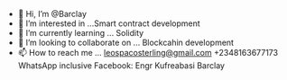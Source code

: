 - 👋 Hi, I’m @Barclay
- 👀 I’m interested in ...Smart contract development
- 🌱 I’m currently learning ... Solidity
- 💞️ I’m looking to collaborate on ... Blockcahin development
- 📫 How to reach me ... leospacosterling@gmail.com
+2348163677173 WhatsApp inclusive
Facebook: Engr Kufreabasi Barclay

<!---
Kayplus/Kayplus is a ✨ special ✨ repository because its `README.md` (this file) appears on your GitHub profile.
You can click the Preview link to take a look at your changes.
--->
